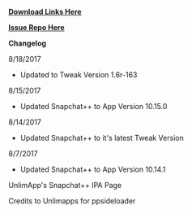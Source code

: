 **[Download Links Here](https://github.com/JMccormick264/SnapPP/releases)**

**[Issue Repo Here](https://github.com/eni9889/SC-PP-ISSUES)**

**Changelog**

8/18/2017

 - Updated to Tweak Version 1.6r-163

8/15/2017

 - Updated Snapchat++ to App Version 10.15.0


8/14/2017

 - Updated Snapchat++ to it's latest Tweak Version

8/7/2017

 - Updated Snapchat++ to App Version 10.14.1

 UnlimApp's Snapchat++ IPA Page

 Credits to Unlimapps for ppsideloader
